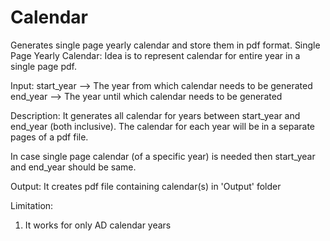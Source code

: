 # Calendar
Generates single page yearly calendar and store them in pdf format.
Single Page Yearly Calendar: Idea is to represent calendar for entire year in a single page pdf. 

Input:
start_year --> The year from which calendar needs to be generated
end_year --> The year until which calendar needs to be generated 

Description:
It generates all calendar for years between start_year and end_year (both inclusive). The calendar for each year will be in a separate pages of a pdf file. 

In case single page calendar (of a specific year) is needed then start_year and end_year should be same.

Output:
It creates pdf file containing calendar(s) in 'Output' folder

Limitation:
1) It works for only AD calendar years
